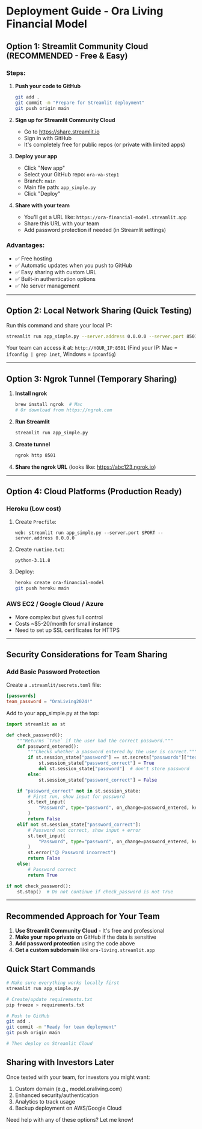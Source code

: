 # Deployment Guide - Ora Living Financial Model

## Option 1: Streamlit Community Cloud (RECOMMENDED - Free & Easy)

### Steps:
1. **Push your code to GitHub**
   ```bash
   git add .
   git commit -m "Prepare for Streamlit deployment"
   git push origin main
   ```

2. **Sign up for Streamlit Community Cloud**
   - Go to https://share.streamlit.io
   - Sign in with GitHub
   - It's completely free for public repos (or private with limited apps)

3. **Deploy your app**
   - Click "New app"
   - Select your GitHub repo: `ora-va-step1`
   - Branch: `main`
   - Main file path: `app_simple.py`
   - Click "Deploy"

4. **Share with your team**
   - You'll get a URL like: `https://ora-financial-model.streamlit.app`
   - Share this URL with your team
   - Add password protection if needed (in Streamlit settings)

### Advantages:
- ✅ Free hosting
- ✅ Automatic updates when you push to GitHub
- ✅ Easy sharing with custom URL
- ✅ Built-in authentication options
- ✅ No server management

---

## Option 2: Local Network Sharing (Quick Testing)

Run this command and share your local IP:
```bash
streamlit run app_simple.py --server.address 0.0.0.0 --server.port 8501
```

Your team can access it at: `http://YOUR_IP:8501`
(Find your IP: Mac = `ifconfig | grep inet`, Windows = `ipconfig`)

---

## Option 3: Ngrok Tunnel (Temporary Sharing)

1. **Install ngrok**
   ```bash
   brew install ngrok  # Mac
   # Or download from https://ngrok.com
   ```

2. **Run Streamlit**
   ```bash
   streamlit run app_simple.py
   ```

3. **Create tunnel**
   ```bash
   ngrok http 8501
   ```

4. **Share the ngrok URL** (looks like: https://abc123.ngrok.io)

---

## Option 4: Cloud Platforms (Production Ready)

### Heroku (Low cost)
1. Create `Procfile`:
   ```
   web: streamlit run app_simple.py --server.port $PORT --server.address 0.0.0.0
   ```

2. Create `runtime.txt`:
   ```
   python-3.11.8
   ```

3. Deploy:
   ```bash
   heroku create ora-financial-model
   git push heroku main
   ```

### AWS EC2 / Google Cloud / Azure
- More complex but gives full control
- Costs ~$5-20/month for small instance
- Need to set up SSL certificates for HTTPS

---

## Security Considerations for Team Sharing

### Add Basic Password Protection
Create a `.streamlit/secrets.toml` file:
```toml
[passwords]
team_password = "OraLiving2024!"
```

Add to your app_simple.py at the top:
```python
import streamlit as st

def check_password():
    """Returns `True` if the user had the correct password."""
    def password_entered():
        """Checks whether a password entered by the user is correct."""
        if st.session_state["password"] == st.secrets["passwords"]["team_password"]:
            st.session_state["password_correct"] = True
            del st.session_state["password"]  # don't store password
        else:
            st.session_state["password_correct"] = False

    if "password_correct" not in st.session_state:
        # First run, show input for password
        st.text_input(
            "Password", type="password", on_change=password_entered, key="password"
        )
        return False
    elif not st.session_state["password_correct"]:
        # Password not correct, show input + error
        st.text_input(
            "Password", type="password", on_change=password_entered, key="password"
        )
        st.error("😕 Password incorrect")
        return False
    else:
        # Password correct
        return True

if not check_password():
    st.stop()  # Do not continue if check_password is not True
```

---

## Recommended Approach for Your Team

1. **Use Streamlit Community Cloud** - It's free and professional
2. **Make your repo private** on GitHub if the data is sensitive
3. **Add password protection** using the code above
4. **Get a custom subdomain** like `ora-living.streamlit.app`

## Quick Start Commands

```bash
# Make sure everything works locally first
streamlit run app_simple.py

# Create/update requirements.txt
pip freeze > requirements.txt

# Push to GitHub
git add .
git commit -m "Ready for team deployment"
git push origin main

# Then deploy on Streamlit Cloud
```

## Sharing with Investors Later

Once tested with your team, for investors you might want:
1. Custom domain (e.g., model.oraliving.com)
2. Enhanced security/authentication
3. Analytics to track usage
4. Backup deployment on AWS/Google Cloud

Need help with any of these options? Let me know!